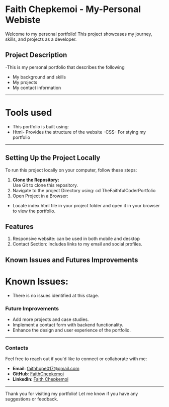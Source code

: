 # Faith Chepkemoi - My-Personal Webiste

Welcome to my personal portfolio! This project showcases my journey, skills, and projects as a developer.

## Project Description
-This is my personal portfolio that describes the following
  - My background and skills
  - My projects
  - My contact information



  
  ---------------------------------------------------------------------------------------------------------
# Tools used
- This portfolio is built using: 
- Html- Provides the structure of the website
-CSS- For stying my portfolio
-------------------------------------------------------------------------

## Setting Up the Project Locally  

To run this project locally on your computer, follow these steps:  

1. **Clone the Repository:**  
   Use Git to clone this repository.
2. Navigate to the project Directory using:
  cd TheFaithfulCoderPortfolio
3. Open Project in a Browser:
  - Locate index.html file in your project folder and open it in your browser to view the portfolio.

## Features
1. Responsive website: can be used in both mobile and desktop
2. Contact Section: Includes links to my email and social profiles.

## Known Issues and Futures Improvements
 # Known Issues:
 - There is no issues identified at this stage.

### Future Improvements
- Add more projects and case studies.
- Implement a contact form with backend functionality.
- Enhance the design and user experience of the portfolio.
--------------------------------------------------------------------------------------------------------
### Contacts
Feel free to reach out if you'd like to connect or collaborate with me:
- **Email**: [faithhope017@gmail.com](mailto:faithhope017@gmail.com)
- **GitHub**: [FaithChepkemoi](https://github.com/FaithChepkemoi)
- **LinkedIn**: [Faith Chepkemoi](https://www.linkedin.com/in/faith-chepkemoi-b645b8193/)
---------------------------------------------------------------------------------------------------------------
Thank you for visiting my portfolio! Let me know if you have any suggestions or feedback.



